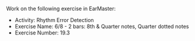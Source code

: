 Work on the following exercise in EarMaster:
- Activity: Rhythm Error Detection
- Exercise Name: 6/8 - 2 bars: 8th & Quarter notes, Quarter dotted notes
- Exercise Number: 19.3
